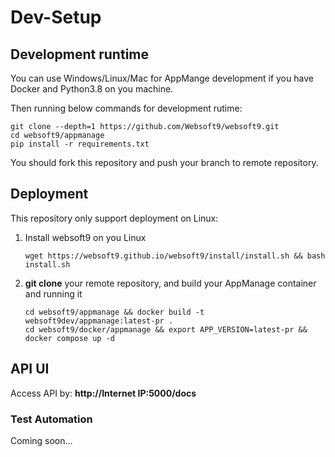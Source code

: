 # Dev-Setup

## Development runtime

You can use Windows/Linux/Mac for AppMange development if you have Docker and Python3.8 on you machine.

Then running below commands for development rutime:

```
git clone --depth=1 https://github.com/Websoft9/websoft9.git
cd websoft9/appmanage
pip install -r requirements.txt
```

You should fork this repository and push your branch to remote repository.

## Deployment

This repository only support deployment on Linux:

1. Install websoft9 on you Linux
   ```
   wget https://websoft9.github.io/websoft9/install/install.sh && bash install.sh
   ```
2. **git clone** your remote repository, and build your AppManage container and running it
   ```
   cd websoft9/appmanage && docker build -t websoft9dev/appmanage:latest-pr .
   cd websoft9/docker/appmanage && export APP_VERSION=latest-pr && docker compose up -d
   ```

## API UI

Access API by: **http://Internet IP:5000/docs**

### Test Automation

Coming soon...
